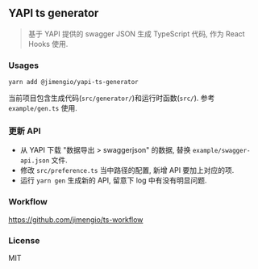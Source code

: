 ## YAPI ts generator

> 基于 YAPI 提供的 swagger JSON 生成 TypeScript 代码, 作为 React Hooks 使用.

### Usages

```yarn
yarn add @jimengio/yapi-ts-generator
```

当前项目包含生成代码(`src/generator/`)和运行时函数(`src/`). 参考 `example/gen.ts` 使用.

### 更新 API

- 从 YAPI 下载 "数据导出 > swaggerjson" 的数据, 替换 `example/swagger-api.json` 文件.
- 修改 `src/preference.ts` 当中路径的配置, 新增 API 要加上对应的项.
- 运行 `yarn gen` 生成新的 API, 留意下 log 中有没有明显问题.

### Workflow

https://github.com/jimengio/ts-workflow

### License

MIT
